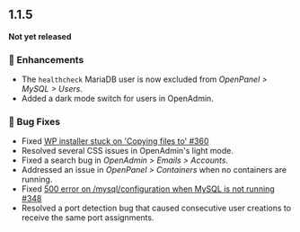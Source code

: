 ## 1.1.5  

**Not yet released**  

### 💅 Enhancements  
- The `healthcheck` MariaDB user is now excluded from *OpenPanel > MySQL > Users*.  
- Added a dark mode switch for users in OpenAdmin.  

### 🐛 Bug Fixes  
- Fixed [WP installer stuck on 'Copying files to' #360](https://github.com/stefanpejcic/OpenPanel/issues/360)
- Resolved several CSS issues in OpenAdmin's light mode.  
- Fixed a search bug in *OpenAdmin > Emails > Accounts*.  
- Addressed an issue in *OpenPanel > Containers* when no containers are running.  
- Fixed [500 error on /mysql/configuration when MySQL is not running #348](https://github.com/stefanpejcic/OpenPanel/issues/348)  
- Resolved a port detection bug that caused consecutive user creations to receive the same port assignments.  
